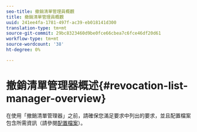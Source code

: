 ```yaml
---
seo-title: 撤銷清單管理員概觀
title: 撤銷清單管理員概觀
uuid: 241ee4fa-1781-497f-ac39-eb018141d300
translation-type: tm+mt
source-git-commit: 29bc8323460d9be0fce66cbea7c6fce46df20d61
workflow-type: tm+mt
source-wordcount: '38'
ht-degree: 0%

---
```



# 撤銷清單管理器概述{#revocation-list-manager-overview}

在使用「撤銷清單管理器」之前，請確保您滿足要求中列出的要求，並且配置檔案包含所需資訊（請參閱[配置檔案](../policy-revocation-list-manager/revocation-config-file-props.md)）。
